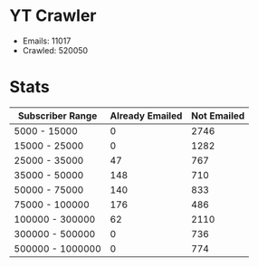 # YT Crawler
- Emails: 11017
- Crawled: 520050

# Stats
| Subscriber Range  | Already Emailed | Not Emailed |
|-------|-------|-------|
| 5000 - 15000 | 0 | 2746 |
| 15000 - 25000 | 0 | 1282 |
| 25000 - 35000 | 47 | 767 |
| 35000 - 50000 | 148 | 710 |
| 50000 - 75000 | 140 | 833 |
| 75000 - 100000 | 176 | 486 |
| 100000 - 300000 | 62 | 2110 |
| 300000 - 500000 | 0 | 736 |
| 500000 - 1000000 | 0 | 774 |
